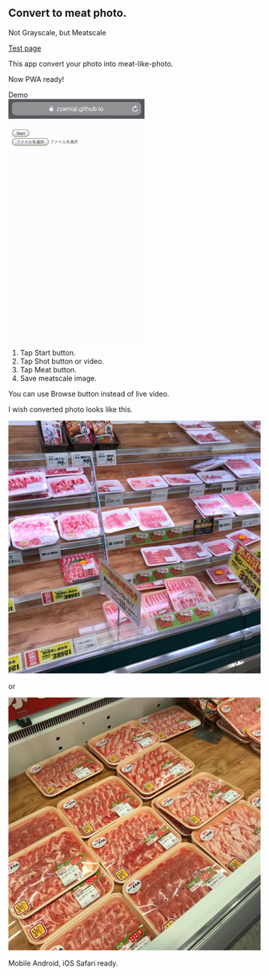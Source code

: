 Convert to meat photo.
----

Not Grayscale, but Meatscale

[Test page](https://zyamoji.github.io/meat_scale/)

This app convert your photo into meat-like-photo.

Now PWA ready!

Demo  
![demo](./resource/meat_scale_sample.gif)

1. Tap Start button.
2. Tap Shot button or video.
3. Tap Meat button.
4. Save meatscale image.

You can use Browse button instead of live video.


I wish converted photo looks like this.

![meat1](./resource/meat_sample1.jpg)

or 

![meat2](./resource/meat_sample2.jpg)

Mobile Android, iOS Safari ready.
